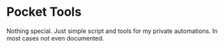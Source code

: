 # Pocket Tools
Nothing special. Just simple script and tools for my private automations. 
In most cases not even documented. 

